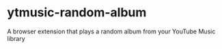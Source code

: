 # ytmusic-random-album
A browser extension that plays a random album from your YouTube Music library
